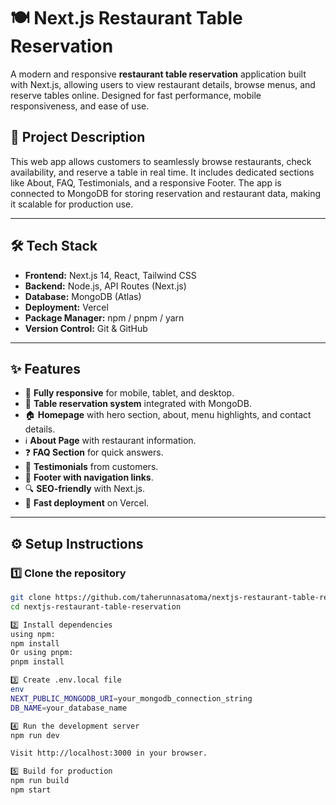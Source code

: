 # 🍽 Next.js Restaurant Table Reservation

A modern and responsive **restaurant table reservation** application built with Next.js, allowing users to view restaurant details, browse menus, and reserve tables online. Designed for fast performance, mobile responsiveness, and ease of use.

## 📜 Project Description

This web app allows customers to seamlessly browse restaurants, check availability, and reserve a table in real time. It includes dedicated sections like About, FAQ, Testimonials, and a responsive Footer. The app is connected to MongoDB for storing reservation and restaurant data, making it scalable for production use.

---

## 🛠 Tech Stack

- **Frontend:** Next.js 14, React, Tailwind CSS
- **Backend:** Node.js, API Routes (Next.js)
- **Database:** MongoDB (Atlas)
- **Deployment:** Vercel
- **Package Manager:** npm / pnpm / yarn
- **Version Control:** Git & GitHub

---

## ✨ Features

- 📱 **Fully responsive** for mobile, tablet, and desktop.
- 📅 **Table reservation system** integrated with MongoDB.
- 🏠 **Homepage** with hero section, about, menu highlights, and contact details.
- ℹ **About Page** with restaurant information.
- ❓ **FAQ Section** for quick answers.
- 💬 **Testimonials** from customers.
- 📌 **Footer with navigation links**.
- 🔍 **SEO-friendly** with Next.js.
- 🚀 **Fast deployment** on Vercel.

---

## ⚙ Setup Instructions

### 1️⃣ Clone the repository
```bash
git clone https://github.com/taherunnasatoma/nextjs-restaurant-table-reservation.git
cd nextjs-restaurant-table-reservation

2️⃣ Install dependencies
using npm:
npm install
Or using pnpm:
pnpm install

3️⃣ Create .env.local file
env
NEXT_PUBLIC_MONGODB_URI=your_mongodb_connection_string
DB_NAME=your_database_name

4️⃣ Run the development server
npm run dev

Visit http://localhost:3000 in your browser.

5️⃣ Build for production
npm run build
npm start


